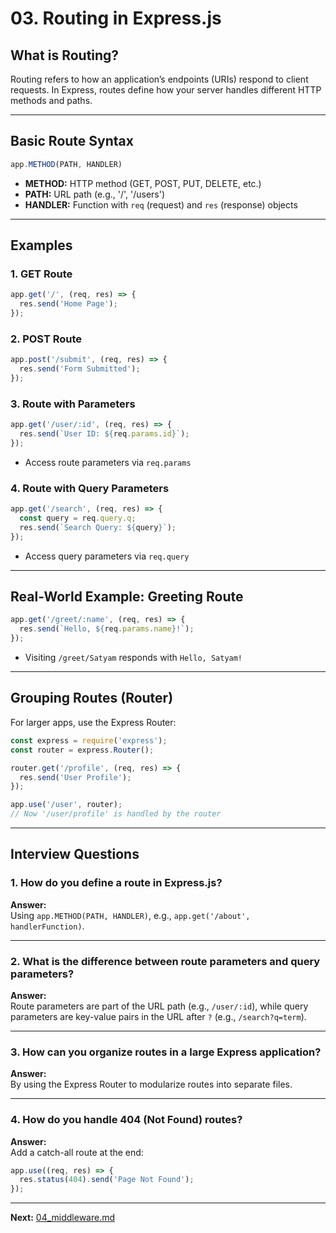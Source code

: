 # 03. Routing in Express.js

## What is Routing?

Routing refers to how an application’s endpoints (URIs) respond to client requests. In Express, routes define how your server handles different HTTP methods and paths.

---

## Basic Route Syntax

```javascript
app.METHOD(PATH, HANDLER)
```
- **METHOD:** HTTP method (GET, POST, PUT, DELETE, etc.)
- **PATH:** URL path (e.g., '/', '/users')
- **HANDLER:** Function with `req` (request) and `res` (response) objects

---

## Examples

### 1. GET Route

```javascript
app.get('/', (req, res) => {
  res.send('Home Page');
});
```

### 2. POST Route

```javascript
app.post('/submit', (req, res) => {
  res.send('Form Submitted');
});
```

### 3. Route with Parameters

```javascript
app.get('/user/:id', (req, res) => {
  res.send(`User ID: ${req.params.id}`);
});
```
- Access route parameters via `req.params`

### 4. Route with Query Parameters

```javascript
app.get('/search', (req, res) => {
  const query = req.query.q;
  res.send(`Search Query: ${query}`);
});
```
- Access query parameters via `req.query`

---

## Real-World Example: Greeting Route

```javascript
app.get('/greet/:name', (req, res) => {
  res.send(`Hello, ${req.params.name}!`);
});
```
- Visiting `/greet/Satyam` responds with `Hello, Satyam!`

---

## Grouping Routes (Router)

For larger apps, use the Express Router:

```javascript
const express = require('express');
const router = express.Router();

router.get('/profile', (req, res) => {
  res.send('User Profile');
});

app.use('/user', router);
// Now '/user/profile' is handled by the router
```

---

## Interview Questions

### 1. How do you define a route in Express.js?
**Answer:**  
Using `app.METHOD(PATH, HANDLER)`, e.g., `app.get('/about', handlerFunction)`.

---

### 2. What is the difference between route parameters and query parameters?
**Answer:**  
Route parameters are part of the URL path (e.g., `/user/:id`), while query parameters are key-value pairs in the URL after `?` (e.g., `/search?q=term`).

---

### 3. How can you organize routes in a large Express application?
**Answer:**  
By using the Express Router to modularize routes into separate files.

---

### 4. How do you handle 404 (Not Found) routes?
**Answer:**  
Add a catch-all route at the end:
```javascript
app.use((req, res) => {
  res.status(404).send('Page Not Found');
});
```

---

**Next:** [04_middleware.md](./04_middleware.md)